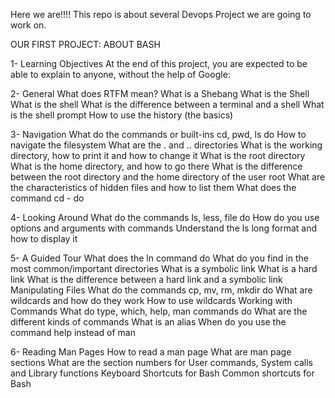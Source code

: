 Here we are!!!! This repo is about several Devops Project we are going to work on.

OUR FIRST PROJECT: ABOUT BASH

1- Learning Objectives
At the end of this project, you are expected to be able to explain to anyone, without the help of Google:

2- General
What does RTFM mean?
What is a Shebang
What is the Shell
What is the shell
What is the difference between a terminal and a shell
What is the shell prompt
How to use the history (the basics)

3- Navigation
What do the commands or built-ins cd, pwd, ls do
How to navigate the filesystem
What are the . and .. directories
What is the working directory, how to print it and how to change it
What is the root directory
What is the home directory, and how to go there
What is the difference between the root directory and the home directory of the user root
What are the characteristics of hidden files and how to list them
What does the command cd - do

4- Looking Around
What do the commands ls, less, file do
How do you use options and arguments with commands
Understand the ls long format and how to display it

5- A Guided Tour
What does the ln command do
What do you find in the most common/important directories
What is a symbolic link
What is a hard link
What is the difference between a hard link and a symbolic link
Manipulating Files
What do the commands cp, mv, rm, mkdir do
What are wildcards and how do they work
How to use wildcards
Working with Commands
What do type, which, help, man commands do
What are the different kinds of commands
What is an alias
When do you use the command help instead of man

6- Reading Man Pages
How to read a man page
What are man page sections
What are the section numbers for User commands, System calls and Library functions
Keyboard Shortcuts for Bash
Common shortcuts for Bash
